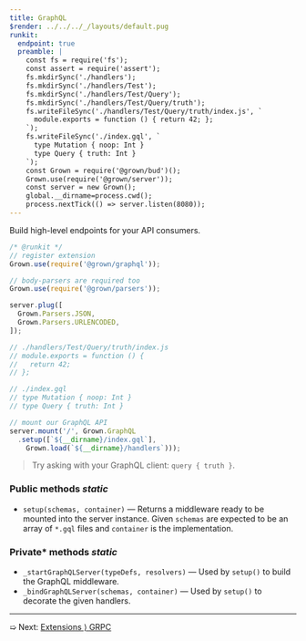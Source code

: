 ```yaml
---
title: GraphQL
$render: ../../../_/layouts/default.pug
runkit:
  endpoint: true
  preamble: |
    const fs = require('fs');
    const assert = require('assert');
    fs.mkdirSync('./handlers');
    fs.mkdirSync('./handlers/Test');
    fs.mkdirSync('./handlers/Test/Query');
    fs.mkdirSync('./handlers/Test/Query/truth');
    fs.writeFileSync('./handlers/Test/Query/truth/index.js', `
      module.exports = function () { return 42; };
    `);
    fs.writeFileSync('./index.gql', `
      type Mutation { noop: Int }
      type Query { truth: Int }
    `);
    const Grown = require('@grown/bud')();
    Grown.use(require('@grown/server'));
    const server = new Grown();
    global.__dirname=process.cwd();
    process.nextTick(() => server.listen(8080));
---
```


Build high-level endpoints for your API consumers.

```js
/* @runkit */
// register extension
Grown.use(require('@grown/graphql'));

// body-parsers are required too
Grown.use(require('@grown/parsers'));

server.plug([
  Grown.Parsers.JSON,
  Grown.Parsers.URLENCODED,
]);

// ./handlers/Test/Query/truth/index.js
// module.exports = function () {
//   return 42;
// };

// ./index.gql
// type Mutation { noop: Int }
// type Query { truth: Int }

// mount our GraphQL API
server.mount('/', Grown.GraphQL
  .setup([`${__dirname}/index.gql`],
    Grown.load(`${__dirname}/handlers`)));
```

> Try asking with your GraphQL client: `query { truth }`.

### Public methods <var>static</var>

- `setup(schemas, container)` &mdash; Returns a middleware ready to be mounted into the server instance. Given `schemas` are expected to be an array of `*.gql` files and `container` is the implementation.

### Private* methods <var>static</var>

- `_startGraphQLServer(typeDefs, resolvers)` &mdash; Used by `setup()` to build the GraphQL middleware.
- `_bindGraphQLServer(schemas, container)` &mdash; Used by `setup()` to decorate the given handlers.

---

➯ Next: [Extensions &rangle; GRPC](./docs/extensions/grpc)
